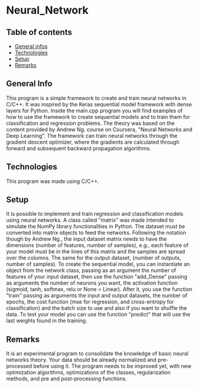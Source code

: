 # Neural_Network

## Table of contents
* [General infos](#general-info)
* [Technologies](#technologies)
* [Setup](#setup)
* [Remarks](#Remarks)

## General Info
This program is a simple framework to create and train neural networks in C/C++. It was inspired by the Keras sequential model framework with dense layers for Python. Inside the main.cpp program you will find examples of how to use the framework to create sequential models and to train them for classification and regression problems. The theory was based on the content provided by Andrew Ng. course on Coursera, "Neural Networks and Deep Learning". The framework can train neural networks through the gradient descent optimizer, where the gradients are calculated through forward and subsequent backward propagation algorithms. 

 ## Technologies
 This program was made using C/C++.
 
 ## Setup
 It is possible to implement and train regression and classification models using neural networks. A class called "matrix" was made intended to simulate the NumPy library functionalities in Python. The dataset must be converted into matrix objects to feed the networks. Following the notation though by Andrew Ng., the input dataset matrix needs to have the dimensions (number of features, number of samples), e.g., each feature of your model must be in the lines of this matrix and the samples are spread over the columns. The same for the output dataset, (number of outputs, number of samples). To create the sequential model, you can instantiate an object from the network class, passing as an argument the number of features of your input dataset, then use the function "add_Dense" passing as arguments the number of neurons you want, the activation function (sigmoid, tanh, softmax, relu or None = Linear). After it, you use the function "train" passing as arguments the input and output datasets, the number of epochs, the cost function (mse for regression, and cross-entropy for classification) and the batch size to use and also if you want to shuffle the data. To test your model you can use the function "predict" that will use the last weights found in the training. 
 
 ## Remarks
 It is an experimental program to consolidate the knowledge of basic neural networks theory. Your data should be already normalized and pre-processed before using it. The program needs to be improved yet, with new optimization algorithms, optimizations of the classes, regularization methods, and pre and post-processing functions. 
